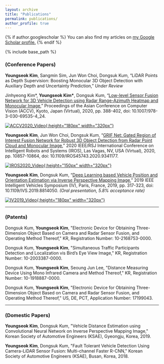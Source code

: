 ```yaml
---
layout: archive
title: "Publications"
permalink: publications/
author_profile: true
---
```


{% if author.googlescholar %}
  You can also find my articles on <u><a href="{{author.googlescholar}}">my Google Scholar profile</a>.</u>
{% endif %}

{% include base_path %}

### (Conference Papers)

**Youngseok Kim**, Sangmin Sim, Jun Won Choi, Dongsuk Kum, “LiDAR Points as Depth Supervision: Boosting Monocular 3D Object Detection with Auxiliary Depth and Uncertainty Prediction,” *Under Review*

Jinhyeong Kim\*, **Youngseok Kim\***, Dongsuk Kum, “[Low-level Sensor Fusion Network for 3D Vehicle Detection using Radar Range-Azimuth Heatmap and Monocular Image](https://openaccess.thecvf.com/content/ACCV2020/html/Kim_Low-level_Sensor_Fusion_Network_for_3D_Vehicle_Detection_using_Radar_ACCV_2020_paper.html),” Proceedings of the Asian Conference on Computer Vision (ACCV), Kyoto, Japan (Virtual), 2020, pp. 388-402, doi: 10.1007/978-3-030-69535-4_24.

[![ACCV2020_Video](https://img.youtube.com/vi/UdWNWnBxcso/0.jpg){:height="180px" width="320px"}](https://www.youtube.com/watch?v=UdWNWnBxcso)

**Youngseok Kim**, Jun Won Choi, Dongsuk Kum, “[GRIF Net: Gated Region of Interest Fusion Network for Robust 3D Object Detection from Radar Point Cloud and Monocular Image](https://ieeexplore.ieee.org/document/9341177),” 2020 IEEE/RSJ International Conference on Intelligent Robots and Systems (IROS), Las Vagas, NV, USA (Virtual), 2020, pp. 10857-10864, doi: 10.1109/IROS45743.2020.9341177.

[![IROS2020_Video](https://img.youtube.com/vi/0bFLy4Bbznw/0.jpg){:height="150px" width="320px"}](https://www.youtube.com/watch?v=0bFLy4Bbznw)

**Youngseok Kim**, Dongsuk Kum, “[Deep Learning based Vehicle Position and Orientation Estimation via Inverse Perspective Mapping Image](https://ieeexplore.ieee.org/document/8814050),” 2019 IEEE Intelligent Vehicles Symposium (IV), Paris, France, 2019, pp. 317-323, doi: 10.1109/IVS.2019.8814050. *(Oral presentation, 5.8% acceptance rate)*

[![IV2019_Video](https://img.youtube.com/vi/2zvS87d1png/0.jpg){:height="180px" width="320px"}](https://www.youtube.com/watch?v=2zvS87d1png)

---------------------------------------


### (Patents)

Dongsuk Kum, **Youngseok Kim**, "Electronic Device for Obtaining Three-Dimension Object Based on Camera and Radar Sensor Fusion, and Operating Method Thereof," KR, Registration Number: 10-2168753-0000.

Dongsuk Kum, **Youngseok Kim**, "Simultaneous Traffic Participants Detection and Localization vis Bird’s Eye View Image," KR, Registration Number: 10-2003387-0000.

Dongsuk Kum, **Youngseok Kim**, Seoung Jun Lee, "Distance Measuring Device Using Mono Infrared Camera and Method Thereof," KR, Registration Number: 10-1918887-0000.

Dongsuk Kum, **Youngseok Kim**, "Electronic Device for Obtaining Three-Dimension Object Based on Camera and Radar Sensor Fusion, and Operating Method Thereof," US, DE, PCT, Application Number: 17199043.


---------------------------------------


### (Domestic Papers)

**Youngseok Kim**, Dongsuk Kum, "Vehicle Distance Estimation using Convolutional Neural Network on Inverse Perspective Mapping Image,"  Korean Society of Automotive Engineers (KSAE), Gyeongju, Korea, 2019.

**Youngseok Kim**, Dongsuk Kum, "Fault Tolerant Vehicle Detection Using Camera-LiDAR Sensor Fusion: Multi-channel Faster R-CNN,"  Korean Society of Automotive Engineers (KSAE), Busan, Korea, 2018.
